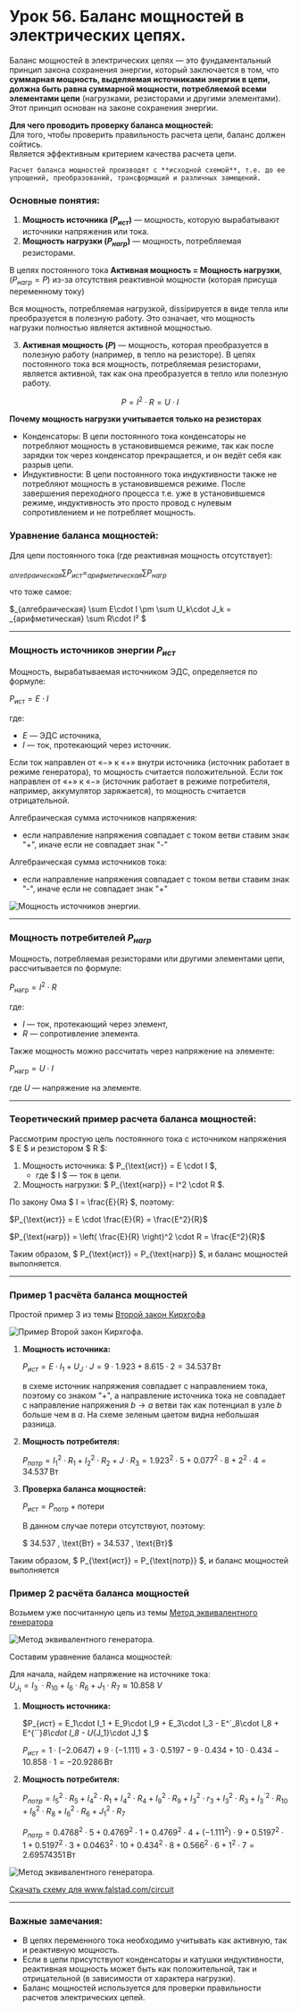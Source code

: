 # Урок 56. Баланс мощностей в электрических цепях.

Баланс мощностей в электрических цепях — это фундаментальный принцип закона сохранения энергии, который заключается в том, что **суммарная мощность, выделяемая источниками энергии в цепи, должна быть равна суммарной мощности, потребляемой всеми элементами цепи** (нагрузками, резисторами и другими элементами). Этот принцип основан на законе сохранения энергии.

**Для чего проводить проверку баланса мощностей:**<br>
Для того, чтобы проверить правильность расчета цепи, баланс должен сойтись.<br> Является эффективным критерием качества расчета цепи.

```admonish info
Расчет баланса мощностей производят с **исходной схемой**, т.е. до ее упрощений, преобразований, трансформаций и различных замещений.
```

### Основные понятия:
1. **Мощность источника ($P_{ист}$)** — мощность, которую вырабатывают источники напряжения или тока.
2. **Мощность нагрузки ($P_{нагр}$)** — мощность, потребляемая резисторами.

В цепях постоянного тока **Активная мощность = Мощность нагрузки**, ($P_{нагр}=P$) из-за отсутствия реактивной мощности (которая присуща переменному току)

Вся мощность, потребляемая нагрузкой, dissipируется в виде тепла или преобразуется в полезную работу. Это означает, что мощность нагрузки полностью является активной мощностью.

3. **Активная мощность ($P$)** — мощность, которая преобразуется в полезную работу (например, в тепло на резисторе). В цепях постоянного тока вся мощность, потребляемая резисторами, является активной, так как она преобразуется в тепло или полезную работу. 

$$P=I^2\cdot R=U\cdot I$$

**Почему мощность нагрузки учитывается только на резисторах**
- Конденсаторы: В цепи постоянного тока конденсаторы не потребляют мощность в установившемся режиме, так как после зарядки ток через конденсатор прекращается, и он ведёт себя как разрыв цепи.
- Индуктивности: В цепи постоянного тока индуктивности также не потребляют мощность в установившемся режиме. После завершения переходного процесса т.е. уже в установившемся режиме, индуктивность это просто провод с нулевым сопротивлением и не потребляет мощность.

### Уравнение баланса мощностей:

Для цепи постоянного тока (где реактивная мощность отсутствует):
 
$_{алгебраическая} \sum P_{ист} = _{арифметическая} \sum P_{нагр}$
 
что тоже самое:

$_{алгебраическая} \sum E\cdot I \pm \sum U_k\cdot J_k =  _{арифметическая} \sum R\cdot I² $

---
### Мощность источников энергии $P_{ист}$
Мощность, вырабатываемая источником ЭДС, определяется по формуле:

$P_{\text{ист}} = E \cdot I$
 
где:
- $E$ — ЭДС источника,
- $I$ — ток, протекающий через источник.

Если ток направлен от «$-$» к «$+$» внутри источника (источник работает в режиме генератора), то мощность считается положительной. Если ток направлен от «$+$» к «$-$» (источник работает в режиме потребителя, например, аккумулятор заряжается), то мощность считается отрицательной.

Алгебраическая сумма источников напряжения:
- если направление напряжения совпадает с током ветви ставим знак "+", иначе если не совпадает знак "-"

Алгебраическая сумма источников тока:
- если направление напряжения совпадает с током ветви ставим знак "-", иначе если не совпадает знак "+"

![Мощность источников энергии.](../img/119.png "Мощность источников энергии.") 

---
### Мощность потребителей $P_{нагр}$
Мощность, потребляемая резисторами или другими элементами цепи, рассчитывается по формуле:
 
$P_{\text{нагр}} = I^2 \cdot R$
 
где:
- $I$ — ток, протекающий через элемент,
- $R$ — сопротивление элемента.

Также мощность можно рассчитать через напряжение на элементе:
 
$P_{\text{нагр}} = U \cdot I$
 
где $U$ — напряжение на элементе.

---

### Теоретический пример расчета баланса мощностей:
Рассмотрим простую цепь постоянного тока с источником напряжения $ E $ и резистором $ R $:
1. Мощность источника: $ P_{\text{ист}} = E \cdot I $, 
    * где $ I $ — ток в цепи.
2. Мощность нагрузки: $ P_{\text{нагр}} = I^2 \cdot R $.

По закону Ома $ I = \frac{E}{R} $, поэтому:
 
$P_{\text{ист}} = E \cdot \frac{E}{R} = \frac{E^2}{R}$
 
$P_{\text{нагр}} = \left( \frac{E}{R} \right)^2 \cdot R = \frac{E^2}{R}$
 
Таким образом, $ P_{\text{ист}} = P_{\text{нагр}} $, и баланс мощностей выполняется.

---
### Пример 1 расчёта баланса мощностей

Простой пример 3 из темы [Второй закон Кирхгофа](/theories_of_electrical_circuits/lessons/8.html#Пример-3)

![Пример Второй закон Кирхгофа.](../img/38.2.png "Пример Второй закон Кирхгофа.")

1. **Мощность источника:**

    $P_{ист} = E\cdot I_1 + U_{J}\cdot J = 9\cdot 1.923 + 8.615\cdot 2  = 34.537 \, \text{Вт}$
    
    в схеме источник напряжения совпадает с направлением тока, поэтому со знаком "+", 
    а направление источника тока не совпадает с направление напряжения $b \to a$ ветви так как потенциал в узле $b$ больше чем в $a$. На схеме зеленым цаетом видна небольшая разница.

2. **Мощность потребителя:**
   
   $P_{потр} = I^{2}_1 \cdot R_1 + I^{2}_2 \cdot R_2 + J \cdot R_3 = 1.923^2\cdot 5+ 0.077^2\cdot 8+2^2\cdot 4 = 34.537\, \text{Вт}$

3. **Проверка баланса мощностей:**
   
   $P_{\text{ист}} = P_{\text{потр}} + \text{потери}$
  
   В данном случае потери отсутствуют, поэтому:
   
   $ 34.537 \, \text{Вт} = 34.537 \, \text{Вт}$

Таким образом, $ P_{\text{ист}} = P_{\text{потр}} $, и баланс мощностей выполняется

### Пример 2 расчёта баланса мощностей

Возьмем уже посчитанную цепь из темы [Метод эквивалентного генератора](/theories_of_electrical_circuits/lessons/37.html#Пример-2)

![Метод эквивалентного генератора.](../img/94.png "Метод эквивалентного генератора.") 

Составим уравнение баланса мощностей:

Для начала, найдем напряжение на источнике тока:<br>
$U_{J_1}=I^{´}_3\cdot R_{10} + I_6\cdot R_{6} + J_1\cdot R_{7} \approx 10.858\ V$

1. **Мощность источника:**

    $P_{ист} = E_1\cdot I_1 + E_9\cdot I_9 + E_3\cdot I_3 - E^´_8\cdot I_8 + E^{´´}_8\cdot I_8 - U_{J_1}\cdot J_1 $

    $P_{ист} = 1\cdot (−2.0647) + 9\cdot (−1.111) + 3\cdot 0.5197 - 9\cdot 0.434 + 10\cdot 0.434 - 10.858\cdot 1 = −20.9286\, \text{Вт}$

2. **Мощность потребителя:**

    $P_{потр} = I^{2}_5 \cdot R_5 + I^{2}_4 \cdot R_1 + I^{2}_4\cdot R_4+I^{2}_9\cdot R_9+I^{2}_3\cdot r_3+I^{2}_3\cdot R_3+I^{´2}_3\cdot  R_{10}+I^{2}_8\cdot R_8+I^{2}_6\cdot R_6+J^{2}_1\cdot R_7$

    $P_{потр} = 0.4768^2\cdot 5+0.4769^2\cdot 1+0.4769^2\cdot 4+(−1.111^2)\cdot 9+0.5197^2\cdot 1+0.5197^2\cdot 3+0.0463^2\cdot 10+0.434^2\cdot 8+0.566^2\cdot 6+1^2\cdot 7 = 2.69574351\, \text{Вт}$

![Метод эквивалентного генератора.](../img/120.png "Метод эквивалентного генератора.") 
 
<a href="/theories_of_electrical_circuits/falstad/circuitjs-56.txt" download="circuitjs-56.txt">Скачать схему для www.falstad.com/circuit</a>




---

### Важные замечания:
- В цепях переменного тока необходимо учитывать как активную, так и реактивную мощность.
- Если в цепи присутствуют конденсаторы и катушки индуктивности, реактивная мощность может быть как положительной, так и отрицательной (в зависимости от характера нагрузки).
- Баланс мощностей используется для проверки правильности расчетов электрических цепей.

